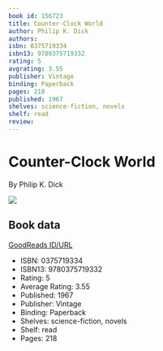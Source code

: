 ```yaml
---
book id: 156723
title: Counter-Clock World
author: Philip K. Dick
authors: 
isbn: 0375719334
isbn13: 9780375719332
rating: 5
avgrating: 3.55
publisher: Vintage
binding: Paperback
pages: 218
published: 1967
shelves: science-fiction, novels
shelf: read
review: 
---
```


# Counter-Clock World

By Philip K. Dick

![](https://i.gr-assets.com/images/S/compressed.photo.goodreads.com/books/1355312681l/156723.jpg)

## Book data

[GoodReads ID/URL](https://www.goodreads.com/book/show/156723)

- ISBN: 0375719334
- ISBN13: 9780375719332
- Rating: 5
- Average Rating: 3.55
- Published: 1967
- Publisher: Vintage
- Binding: Paperback
- Shelves: science-fiction, novels
- Shelf: read
- Pages: 218


